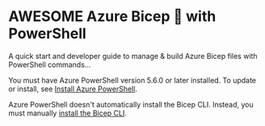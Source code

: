 # AWESOME Azure Bicep 💪 with PowerShell

A quick start and developer guide to manage & build Azure Bicep files with PowerShell commands... 

You must have Azure PowerShell version 5.6.0 or later installed. To update or install, see [Install Azure PowerShell](https://docs.microsoft.com/en-us/powershell/azure/install-az-ps?view=azps-7.2.0).

Azure PowerShell doesn't automatically install the Bicep CLI. Instead, you must manually [install the Bicep CLI](https://docs.microsoft.com/en-us/azure/azure-resource-manager/bicep/install#install-manually).